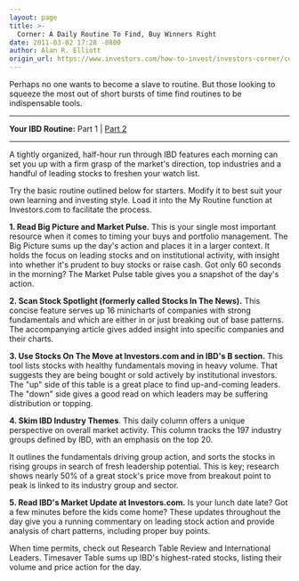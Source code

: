 ```yaml
---
layout: page
title: >-
  Corner: A Daily Routine To Find, Buy Winners Right
date: 2011-03-02 17:28 -0800
author: Alan R. Elliott
origin_url: https://www.investors.com/how-to-invest/investors-corner/corner-a-daily-routine-to-find-buy-winners-right/
---
```


Perhaps no one wants to become a slave to routine. But those looking to squeeze the most out of short bursts of time find routines to be indispensable tools.

---

**Your IBD Routine:** Part 1 | [Part 2](https://www.investors.com/NewsAndAnalysis/Article/564859/201103031657/Corner-Use-Weekly-Routine-To-Spot-Emerging-Leaders.aspx)

---

A tightly organized, half-hour run through IBD features each morning can set you up with a firm grasp of the market's direction, top industries and a handful of leading stocks to freshen your watch list.

Try the basic routine outlined below for starters. Modify it to best suit your own learning and investing style. Load it into the My Routine function at Investors.com to facilitate the process.

**1. Read Big Picture and Market Pulse.** This is your single most important resource when it comes to timing your buys and portfolio management. The Big Picture sums up the day's action and places it in a larger context. It holds the focus on leading stocks and on institutional activity, with insight into whether it's prudent to buy stocks or raise cash. Got only 60 seconds in the morning? The Market Pulse table gives you a snapshot of the day's action.

**2. Scan Stock Spotlight (formerly called Stocks In The News).** This concise feature serves up 16 minicharts of companies with strong fundamentals and which are either in or just breaking out of base patterns. The accompanying article gives added insight into specific companies and their charts.

**3. Use Stocks On The Move at Investors.com and in IBD's B section.** This tool lists stocks with healthy fundamentals moving in heavy volume. That suggests they are being bought or sold actively by institutional investors. The "up" side of this table is a great place to find up-and-coming leaders. The "down" side gives a good read on which leaders may be suffering distribution or topping.

**4. Skim IBD Industry Themes**. This daily column offers a unique perspective on overall market activity. This column tracks the 197 industry groups defined by IBD, with an emphasis on the top 20.

It outlines the fundamentals driving group action, and sorts the stocks in rising groups in search of fresh leadership potential. This is key; research shows nearly 50% of a great stock's price move from breakout point to peak is linked to its industry group and sector.

**5. Read IBD's Market Update at Investors.com.** Is your lunch date late? Got a few minutes before the kids come home? These updates throughout the day give you a running commentary on leading stock action and provide analysis of chart patterns, including proper buy points.

When time permits, check out Research Table Review and International Leaders. Timesaver Table sums up IBD's highest-rated stocks, listing their volume and price action for the day.
